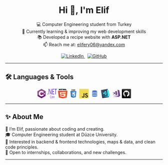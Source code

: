 <h1 align="center">Hi 👋, I'm Elif</h1>

<p align="center">
  💻 Computer Engineering student from Turkey <br>
  🌱 Currently learning & improving my web development skills <br>
  📚 Developed a recipe website with <b>ASP.NET</b> <br>
  📫 Reach me at: <a href="mailto:elifery06@yandex.com">elifery06@yandex.com</a>
</p>

<p align="center">
  <a href="https://www.linkedin.com/in/elifery06/" target="_blank">
    <img src="https://img.shields.io/badge/LinkedIn-0077B5?style=flat-square&logo=linkedin&logoColor=white" alt="LinkedIn" />
  </a>
  &nbsp;
  <a href="https://github.com/elifery06" target="_blank">
    <img src="https://img.shields.io/badge/GitHub-181717?style=flat-square&logo=github&logoColor=white" alt="GitHub" />
  </a>
</p>

---

## 🛠️ Languages & Tools

<p align="center">
  <img src="https://github.com/Sadikortaoglan/Sadikortaoglan/blob/master/images/cSharp.svg" alt="C#" width="30" height="30"/>
  <img src="https://github.com/Sadikortaoglan/Sadikortaoglan/blob/master/images/dotnetcore.svg" alt=".NET Core" width="30" height="30"/>
  <img src="https://github.com/Sadikortaoglan/Sadikortaoglan/blob/master/images/html5.svg" alt="HTML5" width="30" height="30"/>
  <img src="https://github.com/Sadikortaoglan/Sadikortaoglan/blob/master/images/css.svg" alt="CSS3" width="30" height="30"/>
  <img src="https://raw.githubusercontent.com/github/explore/main/topics/javascript/javascript.png" alt="JavaScript" width="30" height="30"/>
  <img src="https://raw.githubusercontent.com/github/explore/main/topics/sql/sql.png" alt="SQL" width="30" height="30"/>
  <img src="https://github.com/Sadikortaoglan/Sadikortaoglan/blob/master/images/vscode.png" alt="VS Code" width="30" height="30"/>
  <img src="https://github.com/Sadikortaoglan/Sadikortaoglan/blob/master/images/visualstudio.png" alt="Visual Studio" width="30" height="30"/>
  <img src="https://github.com/Sadikortaoglan/Sadikortaoglan/blob/master/images/github.svg" alt="GitHub" width="30" height="30"/>
</p>

---

## ✨ About Me

🌼 I’m Elif, passionate about coding and creating.  
🎓 Computer Engineering student at Düzce University.  
🧩 Interested in backend & frontend technologies, maps & data, and clean code principles.  
🎯 Open to internships, collaborations, and new challenges.  

---
